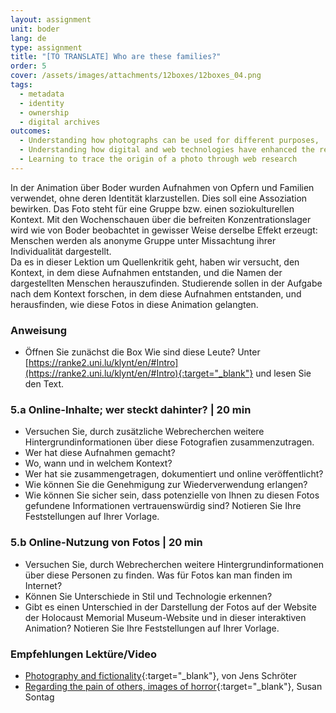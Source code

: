 ```yaml
---
layout: assignment
unit: boder
lang: de
type: assignment
title: "[TO TRANSLATE] Who are these families?"
order: 5
cover: /assets/images/attachments/12boxes/12boxes_04.png
tags: 
  - metadata
  - identity
  - ownership
  - digital archives 
outcomes:
  - Understanding how photographs can be used for different purposes,
  - Understanding how digital and web technologies have enhanced the re-use of photographs
  - Learning to trace the origin of a photo through web research
---
```


In der Animation über Boder wurden Aufnahmen von Opfern und Familien verwendet, ohne deren Identität klarzustellen. Dies soll eine Assoziation bewirken. Das Foto steht für eine Gruppe bzw. einen soziokulturellen Kontext. Mit den Wochenschauen über die befreiten Konzentrationslager wird  wie von Boder beobachtet  in gewisser Weise derselbe Effekt erzeugt: Menschen werden als anonyme Gruppe unter Missachtung ihrer Individualität dargestellt.  
Da es in dieser Lektion um Quellenkritik geht, haben wir versucht, den Kontext, in dem diese Aufnahmen entstanden, und die Namen der dargestellten Menschen herauszufinden. Studierende sollen in der Aufgabe nach dem Kontext forschen, in dem diese Aufnahmen entstanden, und herausfinden, wie diese Fotos in diese Animation gelangten.

<!-- more -->

<!-- briefing-student -->

### Anweisung
<!-- section-contents -->

- Öffnen Sie zunächst die Box Wie sind diese Leute? Unter [https://ranke2.uni.lu/klynt/en/#Intro](https://ranke2.uni.lu/klynt/en/#Intro){:target="_blank"} und lesen Sie den Text.

<!-- section -->

### 5.a  Online-Inhalte; wer steckt dahinter? | 20 min
<!-- section-contents -->

- Versuchen Sie, durch zusätzliche Webrecherchen weitere Hintergrundinformationen über diese Fotografien zusammenzutragen.  
- Wer hat diese Aufnahmen gemacht?
- Wo, wann und in welchem Kontext?
- Wer hat sie zusammengetragen, dokumentiert und online veröffentlicht? 
- Wie können Sie die Genehmigung zur Wiederverwendung erlangen?
- Wie können Sie sicher sein, dass potenzielle von Ihnen zu diesen Fotos gefundene Informationen vertrauenswürdig sind? 
 Notieren Sie Ihre Feststellungen auf Ihrer Vorlage. 

<!-- section -->

### 5.b  Online-Nutzung von Fotos | 20 min
<!-- section-contents -->
- Versuchen Sie, durch Webrecherchen weitere Hintergrundinformationen über diese Personen zu finden. Was für Fotos kan man finden im Internet?
- Können Sie Unterschiede in Stil und Technologie erkennen?
- Gibt es einen Unterschied in der Darstellung der Fotos auf der Website der Holocaust Memorial Museum-Website und in dieser interaktiven Animation?
Notieren Sie Ihre Feststellungen auf Ihrer Vorlage.  

<!-- section -->

### Empfehlungen Lektüre/Video
<!-- section-contents -->

- [Photography and fictionality](https://drive.google.com/open?id=1NT4m-KnYk7yq5ZnubifAnW6TcJScGQkX){:target="_blank"}, von Jens Schröter
- [Regarding the pain of others, images of horror](https://books.google.nl/books/about/Regarding_the_Pain_of_Others.html?id=XYo3AAAAQBAJ&source=kp_cover&redir_esc=y){:target="_blank"}, Susan Sontag

<!-- briefing-teacher -->

